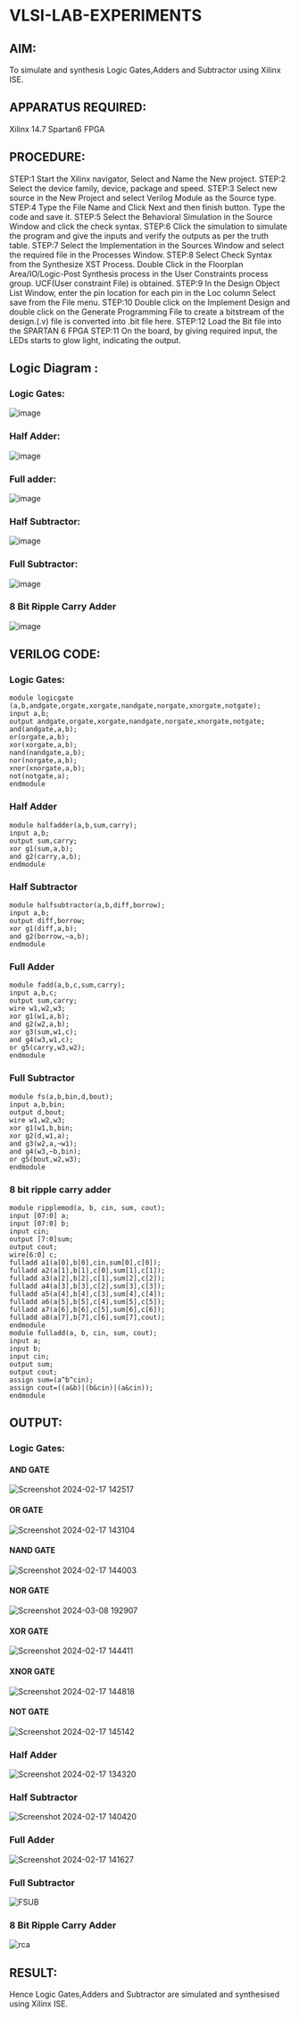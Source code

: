 # VLSI-LAB-EXPERIMENTS
## AIM:
To simulate and synthesis Logic Gates,Adders and Subtractor using Xilinx ISE.

## APPARATUS REQUIRED:
Xilinx 14.7 Spartan6 FPGA

## PROCEDURE: 
STEP:1 Start the Xilinx navigator, Select and Name the New project. STEP:2 Select the device family, device, package and speed. STEP:3 Select new source in the New Project and select Verilog Module as the Source type. STEP:4 Type the File Name and Click Next and then finish button. Type the code and save it. STEP:5 Select the Behavioral Simulation in the Source Window and click the check syntax. STEP:6 Click the simulation to simulate the program and give the inputs and verify the outputs as per the truth table. STEP:7 Select the Implementation in the Sources Window and select the required file in the Processes Window. STEP:8 Select Check Syntax from the Synthesize XST Process. Double Click in the Floorplan Area/IO/Logic-Post Synthesis process in the User Constraints process group. UCF(User constraint File) is obtained. STEP:9 In the Design Object List Window, enter the pin location for each pin in the Loc column Select save from the File menu. STEP:10 Double click on the Implement Design and double click on the Generate Programming File to create a bitstream of the design.(.v) file is converted into .bit file here. STEP:12 Load the Bit file into the SPARTAN 6 FPGA STEP:11 On the board, by giving required input, the LEDs starts to glow light, indicating the output.

## Logic Diagram :

### Logic Gates:
![image](https://github.com/navaneethans/VLSI-LAB-EXPERIMENTS/assets/6987778/ee17970c-3ac9-4603-881b-88e2825f41a4)


### Half Adder:

![image](https://github.com/navaneethans/VLSI-LAB-EXPERIMENTS/assets/6987778/0e1ecb96-0c25-4556-832b-aeeedfdfe7b9)


### Full adder:

![image](https://github.com/navaneethans/VLSI-LAB-EXPERIMENTS/assets/6987778/9bb3964c-438f-469d-a3de-c1cca6f323fb)


### Half Subtractor:

![image](https://github.com/navaneethans/VLSI-LAB-EXPERIMENTS/assets/6987778/731470b7-eb4e-49f8-8bb7-2994052a7184)



### Full Subtractor:

![image](https://github.com/navaneethans/VLSI-LAB-EXPERIMENTS/assets/6987778/d66f874b-c1f2-44b3-a035-7149b56430c1)



### 8 Bit Ripple Carry Adder

![image](https://github.com/navaneethans/VLSI-LAB-EXPERIMENTS/assets/6987778/7385a408-40a5-4203-8050-b72818622d79)



## VERILOG CODE:
### Logic Gates:
```
module logicgate (a,b,andgate,orgate,xorgate,nandgate,norgate,xnorgate,notgate);
input a,b;  
output andgate,orgate,xorgate,nandgate,norgate,xnorgate,notgate;
and(andgate,a,b);
or(orgate,a,b);
xor(xorgate,a,b);
nand(nandgate,a,b); 
nor(norgate,a,b);
xnor(xnorgate,a,b);
not(notgate,a);
endmodule
```
### Half Adder
```
module halfadder(a,b,sum,carry);
input a,b;
output sum,carry;
xor g1(sum,a,b);
and g2(carry,a,b);
endmodule
```
### Half Subtractor
```
module halfsubtractor(a,b,diff,borrow);
input a,b;
output diff,borrow;
xor g1(diff,a,b);
and g2(borrow,~a,b);
endmodule
```
### Full Adder
```
module fadd(a,b,c,sum,carry);
input a,b,c;
output sum,carry;
wire w1,w2,w3;
xor g1(w1,a,b);
and g2(w2,a,b);
xor g3(sum,w1,c);
and g4(w3,w1,c);
or g5(carry,w3,w2);
endmodule
```
### Full Subtractor
```
module fs(a,b,bin,d,bout);
input a,b,bin; 
output d,bout;
wire w1,w2,w3;
xor g1(w1,b,bin; 
xor g2(d,w1,a);
and g3(w2,a,~w1);
and g4(w3,~b,bin);
or g5(bout,w2,w3);
endmodule
```
### 8 bit ripple carry adder
```
module ripplemod(a, b, cin, sum, cout);
input [07:0] a;
input [07:0] b;
input cin;
output [7:0]sum;
output cout;
wire[6:0] c;
fulladd a1(a[0],b[0],cin,sum[0],c[0]);
fulladd a2(a[1],b[1],c[0],sum[1],c[1]);
fulladd a3(a[2],b[2],c[1],sum[2],c[2]);
fulladd a4(a[3],b[3],c[2],sum[3],c[3]);
fulladd a5(a[4],b[4],c[3],sum[4],c[4]);
fulladd a6(a[5],b[5],c[4],sum[5],c[5]);
fulladd a7(a[6],b[6],c[5],sum[6],c[6]);
fulladd a8(a[7],b[7],c[6],sum[7],cout);
endmodule
module fulladd(a, b, cin, sum, cout);
input a;
input b;
input cin;
output sum;
output cout;
assign sum=(a^b^cin);
assign cout=((a&b)|(b&cin)|(a&cin));
endmodule
```
## OUTPUT:

### Logic Gates:
#### AND GATE
![Screenshot 2024-02-17 142517](https://github.com/Dhinesh0024/VLSI-LAB-EXP-1/assets/160568927/2208a23a-e3cd-4fac-b380-ba2dbf6e6141)
#### OR GATE
![Screenshot 2024-02-17 143104](https://github.com/Dhinesh0024/VLSI-LAB-EXP-1/assets/160568927/e408ed50-1cc1-40cd-9ba9-e96de495114b)
#### NAND GATE
![Screenshot 2024-02-17 144003](https://github.com/Dhinesh0024/VLSI-LAB-EXP-1/assets/160568927/2213a916-5ef0-4647-aa01-65264823e97f)
#### NOR GATE
![Screenshot 2024-03-08 192907](https://github.com/Dhinesh0024/VLSI-LAB-EXP-1/assets/160568927/3bedc92a-c206-49ab-9d98-672b0e89a399)
#### XOR GATE
![Screenshot 2024-02-17 144411](https://github.com/Dhinesh0024/VLSI-LAB-EXP-1/assets/160568927/c043b5b6-dbfb-44cd-8138-85173f1f8544)
#### XNOR GATE
![Screenshot 2024-02-17 144818](https://github.com/Dhinesh0024/VLSI-LAB-EXP-1/assets/160568927/cc4bb633-d330-42ea-8247-97bfb4b383b0)
#### NOT GATE
![Screenshot 2024-02-17 145142](https://github.com/Dhinesh0024/VLSI-LAB-EXP-1/assets/160568927/3c7c8fb5-3ab2-43d4-9ac6-121548299a8b)
### Half Adder
![Screenshot 2024-02-17 134320](https://github.com/Dhinesh0024/VLSI-LAB-EXP-1/assets/160568927/8251c978-56b6-4c86-9d0f-de057f5664ec)
### Half Subtractor
![Screenshot 2024-02-17 140420](https://github.com/Dhinesh0024/VLSI-LAB-EXP-1/assets/160568927/087e940b-db2a-4c33-a302-a3cf30a1f4b6)
### Full Adder
![Screenshot 2024-02-17 141627](https://github.com/Dhinesh0024/VLSI-LAB-EXP-1/assets/160568927/90529bb3-c1dc-4ae2-8b1f-4b94e6afd20a)
### Full Subtractor
![FSUB](https://github.com/Dhinesh0024/VLSI-LAB-EXP-1/assets/160568927/3597c920-691b-424c-937a-42720ff66df0)
### 8 Bit Ripple Carry Adder 
![rca](https://github.com/Dhinesh0024/VLSI-LAB-EXP-1/assets/160568927/e90aa804-085f-489b-8ebc-eda7686ec7b3)

## RESULT:
Hence Logic Gates,Adders and Subtractor are simulated and synthesised using Xilinx ISE.



